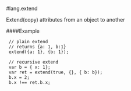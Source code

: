 #lang.extend

Extend(copy) attributes from an object to another

####Example

     // plain extend
     // returns {a: 1, b:1}
     extend({a: 1}, {b: 1});

     // recursive extend
     var b = { x: 1};
     var ret = extend(true, {}, { b: b});
     b.x = 2;
     b.x !== ret.b.x;

